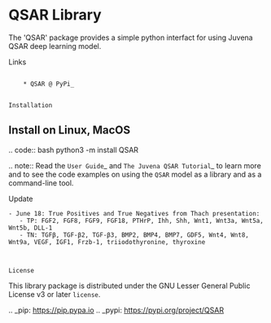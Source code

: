 QSAR Library
============

The 'QSAR' package provides a simple python interfact for using Juvena QSAR deep
learning model.

Links
~~~~~

    * QSAR @ PyPi_


Installation
~~~~~~~~~~~~

Install on Linux, MacOS
-----------------------
.. code:: bash
    python3 -m install QSAR

.. note:: Read the `User Guide`_ and `The Juvena QSAR Tutorial`_  to learn more 
          and to see the code examples on using the `QSAR` model as a library
          and as a command-line tool.

Update
~~~~~~
- June 18: True Positives and True Negatives from Thach presentation:
   - TP: FGF2, FGF8, FGF9, FGF18, PTHrP, Ihh, Shh, Wnt1, Wnt3a, Wnt5a, Wnt5b, DLL-1
   - TN: TGFβ, TGF-β2, TGF-β3, BMP2, BMP4, BMP7, GDF5, Wnt4, Wnt8, Wnt9a, VEGF, IGF1, Frzb-1, triiodothyronine, thyroxine



License
~~~~~~~

This library package is distributed under the GNU Lesser General Public License 
v3 or later `license`.

.. _pip: https://pip.pypa.io
.. _pypi: https://pypi.org/project/QSAR


